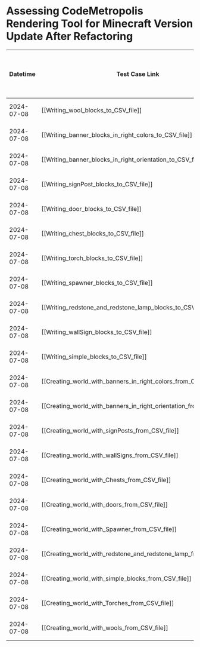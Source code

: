 # Assessing CodeMetropolis Rendering Tool for Minecraft Version Update After Refactoring

| Datetime   | Test Case Link                                                     | Tester            | Passed/Failed | Links to issues (if a bug is found) | Consequences (if the test case needs to be fixed) |
| ---------- | ------------------------------------------------------------------ | ----------------- | ------------- | ----------------------------------- | ------------------------------------------------- |
| 2024-07-08 | [[Writing_wool_blocks_to_CSV_file]]                                | Tóth Bojnik Tibor | Passed        |                                     |                                                   |
| 2024-07-08 | [[Writing_banner_blocks_in_right_colors_to_CSV_file]]              | Tóth Bojnik Tibor | Passed        |                                     |                                                   |
| 2024-07-08 | [[Writing_banner_blocks_in_right_orientation_to_CSV_file]]         | Tóth Bojnik Tibor | Passed        |                                     |                                                   |
| 2024-07-08 | [[Writing_signPost_blocks_to_CSV_file]]                            | Tóth Bojnik Tibor | Passed        |                                     |                                                   |
| 2024-07-08 | [[Writing_door_blocks_to_CSV_file]]                                | Tóth Bojnik Tibor | Passed        |                                     |                                                   |
| 2024-07-08 | [[Writing_chest_blocks_to_CSV_file]]                               | Tóth Bojnik Tibor | Passed        |                                     |                                                   |
| 2024-07-08 | [[Writing_torch_blocks_to_CSV_file]]                               | Tóth Bojnik Tibor | Passed        |                                     |                                                   |
| 2024-07-08 | [[Writing_spawner_blocks_to_CSV_file]]                             | Tóth Bojnik Tibor | Passed        |                                     |                                                   |
| 2024-07-08 | [[Writing_redstone_and_redstone_lamp_blocks_to_CSV_file]]          | Tóth Bojnik Tibor | Passed        |                                     |                                                   |
| 2024-07-08 | [[Writing_wallSign_blocks_to_CSV_file]]                            | Tóth Bojnik Tibor | Passed        |                                     |                                                   |
| 2024-07-08 | [[Writing_simple_blocks_to_CSV_file]]                              | Tóth Bojnik Tibor | Passed        |                                     |                                                   |
| 2024-07-08 | [[Creating_world_with_banners_in_right_colors_from_CSV_file]]      | Tóth Bojnik Tibor | Passed        |                                     |                                                   |
| 2024-07-08 | [[Creating_world_with_banners_in_right_orientation_from_CSV_file]] | Tóth Bojnik Tibor | Passed        |                                     |                                                   |
| 2024-07-08 | [[Creating_world_with_signPosts_from_CSV_file]]                    | Tóth Bojnik Tibor | Passed        |                                     |                                                   |
| 2024-07-08 | [[Creating_world_with_wallSigns_from_CSV_file]]                    | Tóth Bojnik Tibor | Passed        |                                     |                                                   |
| 2024-07-08 | [[Creating_world_with_Chests_from_CSV_file]]                       | Tóth Bojnik Tibor | Passed        |                                     |                                                   |
| 2024-07-08 | [[Creating_world_with_doors_from_CSV_file]]                        | Tóth Bojnik Tibor | Passed        |                                     |                                                   |
| 2024-07-08 | [[Creating_world_with_Spawner_from_CSV_file]]                      | Tóth Bojnik Tibor | Passed        |                                     |                                                   |
| 2024-07-08 | [[Creating_world_with_redstone_and_redstone_lamp_from_CSV_file]]   | Tóth Bojnik Tibor | Passed        |                                     |                                                   |
| 2024-07-08 | [[Creating_world_with_simple_blocks_from_CSV_file]]                | Tóth Bojnik Tibor | Passed        |                                     |                                                   |
| 2024-07-08 | [[Creating_world_with_Torches_from_CSV_file]]                      | Tóth Bojnik Tibor | Passed        |                                     |                                                   |
| 2024-07-08 | [[Creating_world_with_wools_from_CSV_file]]                        | Tóth Bojnik Tibor | Passed        |                                     |                                                   |